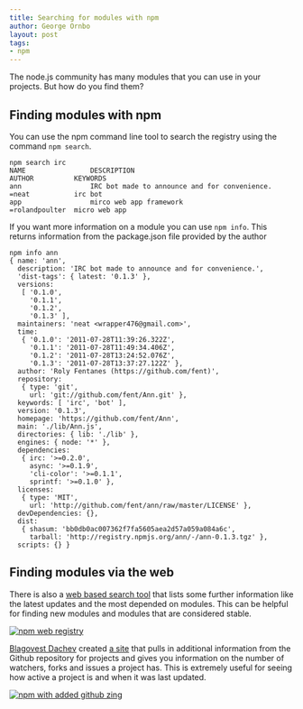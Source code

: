 ```yaml
---
title: Searching for modules with npm
author: George Ornbo
layout: post
tags:
- npm
---
```


The node.js community has many modules that you can use in your projects. But how do you find them?

## Finding modules with npm

You can use the npm command line tool to search the registry using the command `npm search`.

    npm search irc
    NAME                DESCRIPTION                                                   AUTHOR          KEYWORDS
    ann                 IRC bot made to announce and for convenience.                 =neat           irc bot
    app                 mirco web app framework                                       =rolandpoulter  micro web app

If you want more information on a module you can use `npm info`. This returns information from the package.json file provided by the author

    npm info ann
    { name: 'ann',
      description: 'IRC bot made to announce and for convenience.',
      'dist-tags': { latest: '0.1.3' },
      versions: 
       [ '0.1.0',
         '0.1.1',
         '0.1.2',
         '0.1.3' ],
      maintainers: 'neat <wrapper476@gmail.com>',
      time: 
       { '0.1.0': '2011-07-28T11:39:26.322Z',
         '0.1.1': '2011-07-28T11:49:34.406Z',
         '0.1.2': '2011-07-28T13:24:52.076Z',
         '0.1.3': '2011-07-28T13:37:27.122Z' },
      author: 'Roly Fentanes (https://github.com/fent)',
      repository: 
       { type: 'git',
         url: 'git://github.com/fent/Ann.git' },
      keywords: [ 'irc', 'bot' ],
      version: '0.1.3',
      homepage: 'https://github.com/fent/Ann',
      main: './lib/Ann.js',
      directories: { lib: './lib' },
      engines: { node: '*' },
      dependencies: 
       { irc: '>=0.2.0',
         async: '>=0.1.9',
         'cli-color': '>=0.1.1',
         sprintf: '>=0.1.0' },
      licenses: 
       { type: 'MIT',
         url: 'http://github.com/fent/ann/raw/master/LICENSE' },
      devDependencies: {},
      dist: 
       { shasum: 'bb0db0ac007362f7fa5605aea2d57a059a084a6c',
         tarball: 'http://registry.npmjs.org/ann/-/ann-0.1.3.tgz' },
      scripts: {} }


## Finding modules via the web 

There is also a [web based search tool][1] that lists some further information like the latest updates and the most depended on modules. This can be helpful for finding new modules and modules that are considered stable.

[![npm web registry][4]][1]


[Blagovest Dachev][2] created [a site][3] that pulls in additional information from the Github repository for projects and gives you information on the number of watchers, forks and issues a project has. This is extremely useful for seeing how active a project is and when it was last updated. 

[![npm with added github zing][5]][3]

[1]: http://search.npmjs.org/
[2]: https://github.com/dachev
[3]: http://blago.dachev.com/modules
[4]: http://cdn.nodejsbook.io/images/articles/npm_websearch.png
[5]: http://cdn.nodejsbook.io/images/articles/npm_github_web.png
